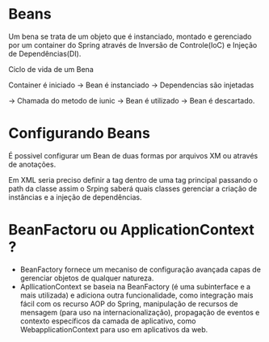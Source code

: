 # Beans

Um bena se trata de um objeto que é instanciado, montado e gerenciado por um container do Spring através de Inversão de Controle(IoC) e Injeção de Dependências(DI).

Ciclo de vida de um Bena

Container é iniciado -> Bean é instanciado -> Dependencias são injetadas

 -> Chamada do metodo de iunic -> Bean é utilizado -> Bean é descartado.



# Configurando Beans

É possivel configurar um Bean de duas formas por arquivos XM ou através de anotações. 



Em XML seria preciso definir a tag <bean> dentro de uma tag principal <beans> passando o path da classe assim o Srping saberá quais classes gerenciar a criação de instâncias e a injeção de dependências.

#  BeanFactoru ou ApplicationContext ?

* BeanFactory fornece um mecaniso de configuração avançada capas de gerenciar objetos de qualquer natureza.
* ApllicationContext se baseia na BeanFactory (é uma subinterface e a mais utilizada) e adiciona outra funcionalidade, como integração mais fácil com os recurso AOP do Spring, manipulação de recursos de mensagem (para uso na internacionalização), propagação de eventos e contexto específicos da camada de aplicativo, como WebapplicationContext para uso em aplicativos da web.